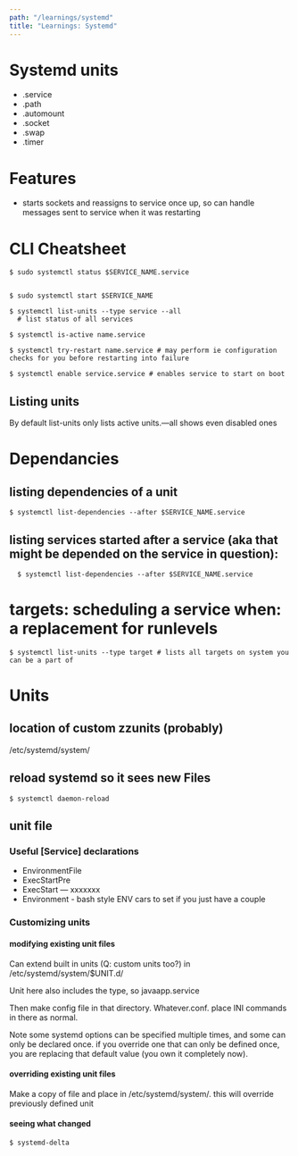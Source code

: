 ```yaml
---
path: "/learnings/systemd"
title: "Learnings: Systemd"
---
```


Systemd units
==================

  * .service
  * .path
  * .automount
  * .socket
  * .swap
  * .timer
  
Features
=========

  * starts sockets and reassigns to service once up, so can handle messages sent to service when it was restarting

CLI Cheatsheet
=================

    $ sudo systemctl status $SERVICE_NAME.service
    
    
    $ sudo systemctl start $SERVICE_NAME
    
    $ systemctl list-units --type service --all
      # list status of all services
      
    $ systemctl is-active name.service
    
    $ systemctl try-restart name.service # may perform ie configuration checks for you before restarting into failure
    
    $ systemctl enable service.service # enables service to start on boot
   
##   Listing units 

By default list-units only lists active units.—all shows even disabled ones

# Dependancies

## listing dependencies of a unit

    $ systemctl list-dependencies --after $SERVICE_NAME.service
    
  ## listing services started after a service (aka that might be depended on the service in question):
  
      $ systemctl list-dependencies --after $SERVICE_NAME.service
      
   

# targets: scheduling a service when: a replacement for runlevels

    $ systemctl list-units --type target # lists all targets on system you can be a part of
    
# Units

## location of custom zzunits (probably)

/etc/systemd/system/

## reload systemd so it sees new Files

    $ systemctl daemon-reload
   
## unit file

### Useful [Service] declarations

  * EnvironmentFile
  * ExecStartPre
  * ExecStart  — xxxxxxx
  * Environment - bash style ENV cars to set if you just have a couple
  
### Customizing units
#### modifying existing unit files

Can extend built in units (Q: custom units too?) in /etc/systemd/system/$UNIT.d/

Unit here also includes the type, so javaapp.service

Then make config file in that directory. Whatever.conf.  place INI commands in there as normal.

Note some systemd options can be specified multiple times, and some can only be declared once. if you override one that can only be defined once, you are replacing that default value (you own it completely now).

#### overriding existing unit files

Make a copy of file and place in /etc/systemd/system/. this will override previously defined unit

#### seeing what changed

    $ systemd-delta
    
  
 
